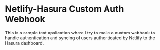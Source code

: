 # Netlify-Hasura Custom Auth Webhook
This is a sample test application where I try to make a custom webhook 
to handle authentication and syncing of users authenticated by Netlify to 
the Hasura dashboard.

